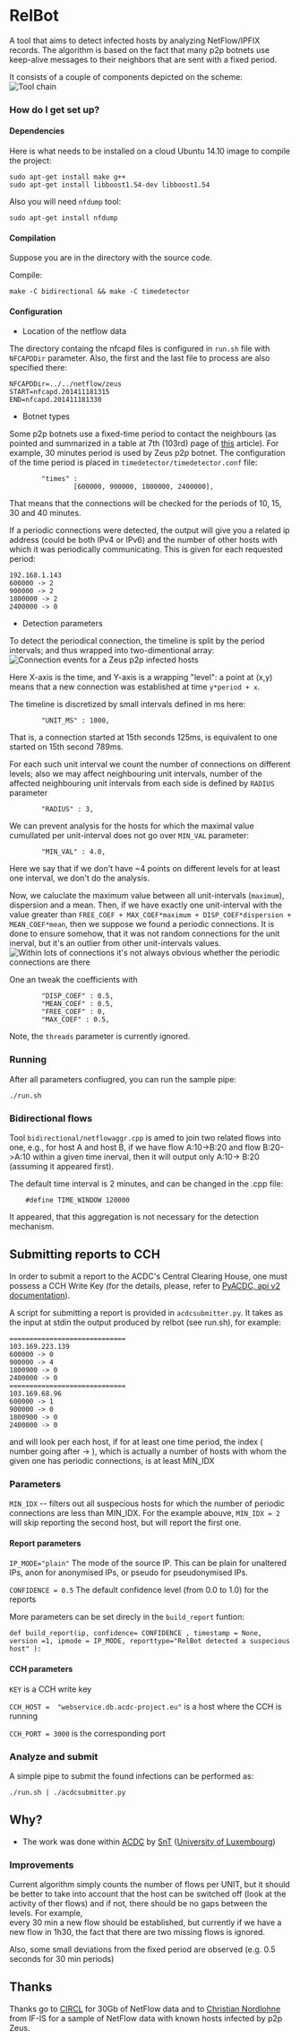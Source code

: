# RelBot #

A tool that aims to detect infected hosts by analyzing NetFlow/IPFIX records.
The algorithm is based on the fact that many p2p botnets use keep-alive messages
to their neighbors that are sent with a fixed period.

It consists of a couple of components depicted on the scheme:
![Tool chain](https://raw.githubusercontent.com/tigran-a/relbot/master/toolchain.png "Components involved into the project")

### How do I get set up? ###

#### Dependencies ####

Here is what needs to be installed on a cloud Ubuntu 14.10 image
to compile the project:
```
sudo apt-get install make g++ 
sudo apt-get install libboost1.54-dev libboost1.54
```

Also you will need `nfdump` tool: 

```
sudo apt-get install nfdump
```

#### Compilation ####

Suppose you are in the directory with the source code. 

Compile:

```
make -C bidirectional && make -C timedetector
```

#### Configuration ####

* Location of the netflow data

The directory containg the nfcapd files is configured in `run.sh` file with `NFCAPDDir` parameter. 
Also, the first and the last file to process are also specified there:


```
NFCAPDDir=../../netflow/zeus
START=nfcapd.201411181315
END=nfcapd.201411181330
```

* Botnet types

Some p2p botnets use a fixed-time period to contact the neighbours (as pointed and summarized in a table at 7th (103rd) page of [this](http://ieeexplore.ieee.org/xpl/articleDetails.jsp?arnumber=6547104) article). 
For example, 30 minutes period is used by Zeus p2p botnet.
The configuration of the time period is placed in `timedetector/timedetector.conf` file: 

```
        "times" :
                [600000, 900000, 1800000, 2400000],
```

That means that the connections will be checked for the periods of 10, 15, 30 and 40 minutes. 

If a periodic connections were detected, the output will give you a related ip address (could be both IPv4 or IPv6) and the number of 
other hosts with which it was periodically communicating. This is given for each requested period:

```
192.168.1.143
600000 -> 2
900000 -> 2
1800000 -> 2
2400000 -> 0
```
 

* Detection parameters

To detect the periodical connection, the timeline is split by the period intervals; and thus wrapped into two-dimentional array:
![Connection events for a Zeus p2p infected hosts](https://raw.githubusercontent.com/tigran-a/relbot/master/zeus.png "Red dots are new flows [connections] between the two hosts")

Here X-axis is the time, and Y-axis is a wrapping "level": a point at (x,y) means that a new connection was established at time `y*period + x`. 

The timeline is discretized by small intervals defined in ms here:
```
        "UNIT_MS" : 1000,
```

That is, a connection started at 15th seconds 125ms, is equivalent to one started on 15th second 789ms.

For each such unit interval we count the number of connections on different levels; also we may affect neighbouring unit intervals,
number of the affected neighbouring unit intervals from each side is defined by `RADIUS` parameter
```
        "RADIUS" : 3,
```

We can prevent analysis for the hosts for which the maximal value cumullated per unit-interval does not go over `MIN_VAL` parameter:

```
        "MIN_VAL" : 4.0,
```

Here we say that if we don't have ~4 points on different levels for at least one interval, we don't do the analysis.

Now, we caluclate the maximum value between  all unit-intervals (`maximum`), dispersion and a mean. 
Then, if we have exactly one unit-interval with the value greater than `FREE_COEF + MAX_COEF*maximum + DISP_COEF*dispersion + MEAN_COEF*mean`, then we suppose we found a periodic connections. 
It is done to ensure somehow, that it was not random connections for the unit inerval, but it's an outlier from other unit-intervals values.
![Within lots of connections it's not always obvious whether the periodic connections are there](https://raw.githubusercontent.com/tigran-a/relbot/master/hidden.png "Red dots are new flows [connections] between the two hosts")

One an tweak the coefficients with 
```
        "DISP_COEF" : 0.5,
        "MEAN_COEF" : 0.5,
        "FREE_COEF" : 0,
        "MAX_COEF" : 0.5,
```


Note, the `threads` parameter is currently ignored. 




### Running ###

After all parameters confiugred, you can run the sample pipe: 

```
./run.sh
```


### Bidirectional flows ###

Tool `bidirectional/netflowaggr.cpp` is amed to join two related flows into one, e.g., for host A and host B, 
if we have flow A:10->B:20 and flow B:20->A:10 within a given time inerval, then it will output only A:10-> B:20 (assuming it appeared first).

The default time interval is 2 minutes, and can be changed in the .cpp file: 

```
	#define TIME_WINDOW 120000
```

It appeared, that this aggregation is not necessary for the detection mechanism.

## Submitting reports to CCH ##

In order to submit a report to the ACDC's Central Clearing House, one must possess a CCH Write Key 
(for the details, please, refer to [PyACDC, api v2 documentation](https://github.com/tigran-a/PyACDC)).

A script for submitting a report is provided in `acdcsubmitter.py`. 
It takes as the input at stdin the output produced by relbot (see run.sh), for example: 

```
=============================
103.169.223.139
600000 -> 0
900000 -> 4
1800900 -> 0
2400000 -> 0
=============================
103.169.68.96
600000 -> 1
900000 -> 0
1800900 -> 0
2400000 -> 0
```

and will look per each host, if for at least one time period, the index ( number going after -> ), 
which is actually a number of hosts with whom the given one has periodic connections, 
is at least MIN_IDX

### Parameters ###

`MIN_IDX` -- filters out all suspecious hosts for which the number of periodic connections are less than MIN_IDX.
For the example abouve,  `MIN_IDX = 2` will skip reporting the second host, but will report the first one.

#### Report parameters ####


`IP_MODE="plain"`  The mode of the source IP. This can be plain for unaltered IPs, anon for anonymised IPs, or pseudo for pseudonymised IPs.


`CONFIDENCE = 0.5`  The default confidence level (from 0.0 to 1.0) for the reports

More parameters can be set direcly in the `build_report` funtion: 

```def build_report(ip, confidence= CONFIDENCE , timestamp = None, version =1, ipmode = IP_MODE, reporttype="RelBot detected a suspecious host" ):```

#### CCH parameters ####

`KEY` is a CCH write key 

`CCH_HOST =  "webservice.db.acdc-project.eu"` is a host where the CCH is running

`CCH_PORT = 3000` is the corresponding port 


### Analyze and submit ###

A simple pipe to submit the found infections can be performed as:

```
./run.sh | ./acdcsubmitter.py
```

## Why? ##

* The work was done within [ACDC](http://acdc-project.eu) by [SnT](http://snt.uni.lu) ([University of Luxembourg](http://www.uni.lu)) 

### Improvements ###

Current algorithm simply counts the number of flows per UNIT, but it should be better to take into account that the host can be switched off 
(look at the activity of ther flows) and if not, there should be no gaps between the levels. For example,  
every 30 min a new flow should be established, but currently if we have a new flow in 1h30, the fact that there are two missing flows is ignored.

Also, some small deviations from the fixed period are observed (e.g. 0.5 seconds for 30 min periods)

## Thanks ## 

Thanks go to [CIRCL](http://circl.lu) for 30Gb of NetFlow data and to [Christian Nordlohne](http://www.internet-sicherheit.de/wir-ueber-uns/team/mitarbeiter/mitarbeiter-detail/nordlohne/) from IF-IS for a sample of NetFlow data with known hosts infected by p2p Zeus. 

